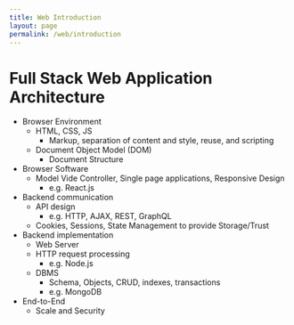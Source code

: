 ```yaml
---
title: Web Introduction
layout: page
permalink: /web/introduction
---
```


# Full Stack Web Application Architecture

- Browser Environment
    - HTML, CSS, JS
        - Markup, separation of content and style, reuse, and scripting
    - Document Object Model (DOM)
        - Document Structure
- Browser Software
    - Model Vide Controller, Single page applications, Responsive Design
        - e.g. React.js
- Backend communication
    - API design
        - e.g. HTTP, AJAX, REST, GraphQL
    - Cookies, Sessions, State Management to provide Storage/Trust
- Backend implementation
    - Web Server
    - HTTP request processing
        - e.g. Node.js
    - DBMS
        - Schema, Objects, CRUD, indexes, transactions
        - e.g. MongoDB
- End-to-End
    - Scale and Security
